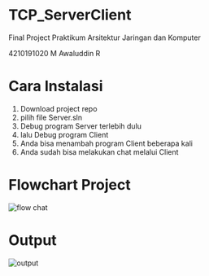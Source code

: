 # TCP_ServerClient
Final Project Praktikum Arsitektur Jaringan dan Komputer

4210191020 M Awaluddin R

# Cara Instalasi
1. Download project repo
2. pilih file Server.sln
3. Debug program Server terlebih dulu
4. lalu Debug program Client
5. Anda bisa menambah program Client beberapa kali
6. Anda sudah bisa melakukan chat melalui Client

# Flowchart Project
![flow chat](https://user-images.githubusercontent.com/63573499/125165209-39863800-e1c0-11eb-9849-8060f7cbfef0.png)

# Output
![output](https://user-images.githubusercontent.com/63573499/125158358-e2ba3780-e19a-11eb-8694-cd1883682453.png)
